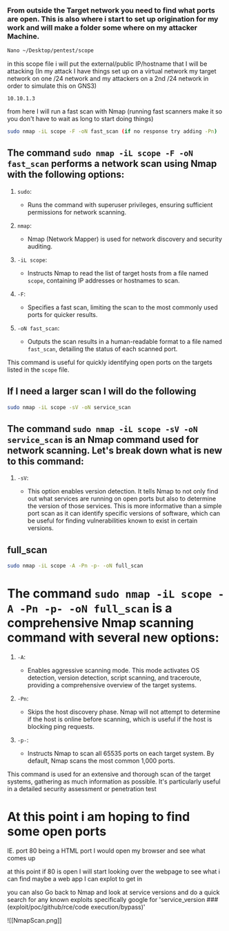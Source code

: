 ### From outside the Target network you need to find what ports are open. This is also where i start to set up origination for my work and will make a folder some where on my attacker Machine.

```bash
Nano ~/Desktop/pentest/scope
```

in this scope file i will put the external/public IP/hostname that I will be attacking (In my attack I have things set up on a virtual network my target network on one /24 network and my attackers on a 2nd /24  network in order to simulate this on GNS3)

```scope
10.10.1.3
```

from here I will run a fast scan with Nmap (running fast scanners make it so you don't have to wait as long to start doing things)

```bash
sudo nmap -iL scope -F -oN fast_scan (if no response try adding -Pn)
```

## The command `sudo nmap -iL scope -F -oN fast_scan` performs a network scan using Nmap with the following options:

1. `sudo`: 
   - Runs the command with superuser privileges, ensuring sufficient permissions for network scanning.

2. `nmap`:
   - Nmap (Network Mapper) is used for network discovery and security auditing.

3. `-iL scope`:
   - Instructs Nmap to read the list of target hosts from a file named `scope`, containing IP addresses or hostnames to scan.

4. `-F`:
   - Specifies a fast scan, limiting the scan to the most commonly used ports for quicker results.

5. `-oN fast_scan`:
   - Outputs the scan results in a human-readable format to a file named `fast_scan`, detailing the status of each scanned port.

This command is useful for quickly identifying open ports on the targets listed in the `scope` file.

## If I need a larger scan I will do the following

```bash
sudo nmap -iL scope -sV -oN service_scan
```

## The command `sudo nmap -iL scope -sV -oN service_scan` is an Nmap command used for network scanning. Let's break down what is new to this command:


1. `-sV`:
    
    - This option enables version detection. It tells Nmap to not only find out what services are running on open ports but also to determine the version of those services. This is more informative than a simple port scan as it can identify specific versions of software, which can be useful for finding vulnerabilities known to exist in certain versions.


## full_scan

```bash
sudo nmap -iL scope -A -Pn -p- -oN full_scan
```

# The command `sudo nmap -iL scope -A -Pn -p- -oN full_scan` is a comprehensive Nmap scanning command with several new options:

1. `-A`:
   - Enables aggressive scanning mode. This mode activates OS detection, version detection, script scanning, and traceroute, providing a comprehensive overview of the target systems.

2. `-Pn`:
   - Skips the host discovery phase. Nmap will not attempt to determine if the host is online before scanning, which is useful if the host is blocking ping requests.

3. `-p-`:
   - Instructs Nmap to scan all 65535 ports on each target system. By default, Nmap scans the most common 1,000 ports.

This command is used for an extensive and thorough scan of the target systems, gathering as much information as possible. It's particularly useful in a detailed security assessment or penetration test

# At this point i am hoping to find some open ports
IE. port 80 being a HTML port I would open my browser and see what comes up

at this point  if 80 is open I will start looking over the webpage to see what i can find maybe a web app I can explot to get in 

you can also Go back to Nmap and look at service versions and do a quick search for any known exploits specifically google for 'service_version ### (exploit/poc/github/rce/code execution/bypass)'

![[NmapScan.png]]
